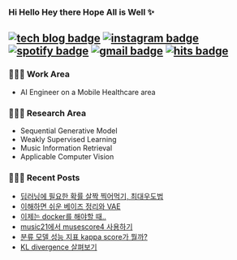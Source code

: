 ### Hi Hello Hey there Hope All is Well ✨ 
[![tech blog badge](https://img.shields.io/badge/Tech%20Blog-8066F3?style=flat-square&logo=Github&logoColor=white&link=https://rimiiii.github.io/)](https://doodleryul.github.io)
[![instagram badge](https://img.shields.io/badge/Instagram-E4405F?style=flat-square&logo=Instagram&logoColor=white&link=https://www.instagram.com/rimiiii_u)](https://www.instagram.com/doodleryul/)
[![spotify badge](https://img.shields.io/badge/spotify-1DB954?style=flat-square&logo=spotify&logoColor=white&link=https://open.spotify.com/user/31pxeueydqcrri4klsx73pztj2ay)](https://open.spotify.com/user/31pxeueydqcrri4klsx73pztj2ay)
[![gmail badge](https://img.shields.io/badge/Gmail-d14836?style=flat-square&logo=Gmail&logoColor=white&link=rimiiii.u@gmail.com)](mailto:rimiiii.u@gmail.com)
[![hits badge](https://hits.seeyoufarm.com/api/count/incr/badge.svg?url=https%3A%2F%2Fgithub.com%2Fdoodleryul&count_bg=%233D89C8&title_bg=%23555555&icon=github.svg&icon_color=%23E7E7E7&title=hits&edge_flat=false)](https://hits.seeyoufarm.com)
---
### 👩🏻‍💻 Work Area
- AI Engineer on a Mobile Healthcare area

### 👩🏻‍🎓 Research Area
- Sequential Generative Model
- Weakly Supervised Learning
- Music Information Retrieval
- Applicable Computer Vision

### 👩🏻‍🏫 Recent Posts
- [딥러닝에 필요한 확률 살짝 찍어먹기, 최대우도법](https://doodleryul.github.io/project/2023-02-10-vae-2/)
- [이해하면 쉬운 베이즈 정리와 VAE](https://doodleryul.github.io/project/2023-01-20-vae-1/)
- [이제는 docker를 해야할 때..](https://doodleryul.github.io/dev/2023-01-24-docker/)
- [music21에서 musescore4 사용하기](https://doodleryul.github.io/dev/2022-12-23-15-music21/)
- [분류 모델 성능 지표 kappa score가 뭘까?](https://doodleryul.github.io/dev/2022-12-09-13-kappa-score/)
- [KL divergence 살펴보기](https://doodleryul.github.io/dev/2022-11-25-12-kl-div/)
